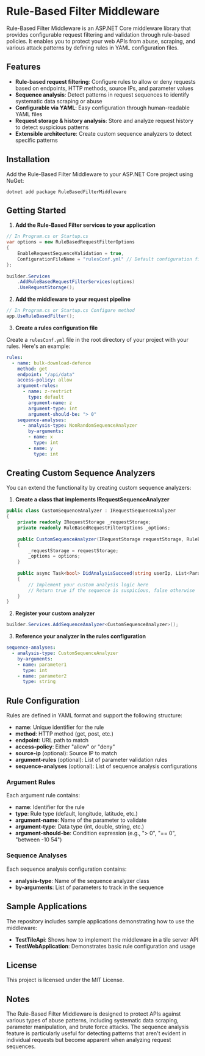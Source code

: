 # Rule-Based Filter Middleware

Rule-Based Filter Middleware is an ASP.NET Core middleware library that provides configurable request filtering and validation through rule-based policies. 
It enables you to protect your web APIs from abuse, scraping, and various attack patterns by defining rules in YAML configuration files.

## Features

- **Rule-based request filtering**: Configure rules to allow or deny requests based on endpoints, HTTP methods, source IPs, and parameter values
- **Sequence analysis**: Detect patterns in request sequences to identify systematic data scraping or abuse
- **Configurable via YAML**: Easy configuration through human-readable YAML files
- **Request storage & history analysis**: Store and analyze request history to detect suspicious patterns
- **Extensible architecture**: Create custom sequence analyzers to detect specific patterns

## Installation

Add the Rule-Based Filter Middleware to your ASP.NET Core project using NuGet:

```
dotnet add package RuleBasedFilterMiddleware
```

## Getting Started

1. **Add the Rule-Based Filter services to your application**

```cs
// In Program.cs or Startup.cs  
var options = new RuleBasedRequestFilterOptions  
{  
    EnableRequestSequenceValidation = true,  
    ConfigurationFileName = "rulesConf.yml" // Default configuration file name  
};  
  
builder.Services  
    .AddRuleBasedRequestFilterServices(options)  
    .UseRequestStorage();
```

2. **Add the middleware to your request pipeline**

```cs
// In Program.cs or Startup.cs Configure method  
app.UseRuleBasedFilter();
```

3. **Create a rules configuration file**

Create a `rulesConf.yml` file in the root directory of your project with your rules. Here's an example:

```yml
rules:  
  - name: bulk-download-defence  
    method: get  
    endpoint: "/api/data"  
    access-policy: allow  
    argument-rules:  
      - name: z-restrict  
        type: default  
        argument-name: z  
        argument-type: int  
        argument-should-be: "> 0"  
    sequence-analyses:  
      - analysis-type: NonRandomSequenceAnalyzer  
        by-arguments:  
        - name: x  
          type: int  
        - name: y  
          type: int
```

## Creating Custom Sequence Analyzers

You can extend the functionality by creating custom sequence analyzers:

1. **Create a class that implements IRequestSequenceAnalyzer**

```cs
public class CustomSequenceAnalyzer : IRequestSequenceAnalyzer  
{  
    private readonly IRequestStorage _requestStorage;  
    private readonly RuleBasedRequestFilterOptions _options;  
  
    public CustomSequenceAnalyzer(IRequestStorage requestStorage, RuleBasedRequestFilterOptions options)  
    {  
        _requestStorage = requestStorage;  
        _options = options;  
    }  
  
    public async Task<bool> DidAnalysisSucceed(string userIp, List<ParameterSequenceAnalysis> parameterRules)  
    {  
        // Implement your custom analysis logic here  
        // Return true if the sequence is suspicious, false otherwise  
    }  
}
```

2. **Register your custom analyzer**

```cs
builder.Services.AddSequenceAnalyzer<CustomSequenceAnalyzer>();
```

3. **Reference your analyzer in the rules configuration**

```yml
sequence-analyses:  
  - analysis-type: CustomSequenceAnalyzer  
    by-arguments:  
    - name: parameter1  
      type: int  
    - name: parameter2  
      type: string
```

## Rule Configuration

Rules are defined in YAML format and support the following structure:

- **name**: Unique identifier for the rule
- **method**: HTTP method (get, post, etc.)
- **endpoint**: URL path to match
- **access-policy**: Either "allow" or "deny"
- **source-ip** (optional): Source IP to match
- **argument-rules** (optional): List of parameter validation rules
- **sequence-analyses** (optional): List of sequence analysis configurations

### Argument Rules

Each argument rule contains:

- **name**: Identifier for the rule
- **type**: Rule type (default, longitude, latitude, etc.)
- **argument-name**: Name of the parameter to validate
- **argument-type**: Data type (int, double, string, etc.)
- **argument-should-be**: Condition expression (e.g., "> 0", "== 0", "between -10 54")

### Sequence Analyses

Each sequence analysis configuration contains:

- **analysis-type**: Name of the sequence analyzer class
- **by-arguments**: List of parameters to track in the sequence

## Sample Applications

The repository includes sample applications demonstrating how to use the middleware:

- **TestTileApi**: Shows how to implement the middleware in a tile server API
- **TestWebApplication**: Demonstrates basic rule configuration and usage

## License

This project is licensed under the MIT License.

## Notes

The Rule-Based Filter Middleware is designed to protect APIs against various types of abuse patterns, including systematic data scraping, parameter manipulation, and brute force attacks. 
The sequence analysis feature is particularly useful for detecting patterns that aren't evident in individual requests but become apparent when analyzing request sequences.
